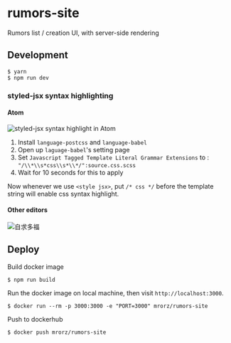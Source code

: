 # rumors-site
Rumors list / creation UI, with server-side rendering

## Development

```
$ yarn
$ npm run dev
```

### styled-jsx syntax highlighting

#### Atom

![styled-jsx syntax highlight in Atom](http://i.imgur.com/F4vbN4h.png)

1. Install `language-postcss` and `language-babel`
2. Open up `laguage-babel`'s setting page
3. Set `Javascript Tagged Template Literal Grammar Extensions` to : `"/\\*\\s*css\\s*\\*/":source.css.scss`
4. Wait for 10 seconds for this to apply

Now whenever we use `<style jsx>`, put `/* css */` before the template string will enable
css syntax highlight.


#### Other editors
![自求多福](http://i.imgur.com/YqN4wEv.png)

## Deploy

Build docker image

```
$ npm run build
```

Run the docker image on local machine, then visit `http://localhost:3000`.

```
$ docker run --rm -p 3000:3000 -e "PORT=3000" mrorz/rumors-site
```

Push to dockerhub
```
$ docker push mrorz/rumors-site
```
